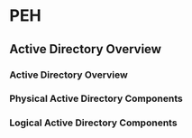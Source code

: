 # PEH

## Active Directory Overview

### Active Directory Overview

### Physical Active Directory Components

### Logical Active Directory Components
